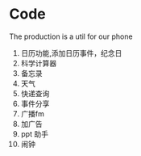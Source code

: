 # Code
The production is a util for our phone

1. 日历功能,添加日历事件，纪念日
2. 科学计算器
3. 备忘录
4. 天气
5. 快递查询
6. 事件分享
7. 广播fm
8. 加广告
9. ppt 助手
10. 闹钟
